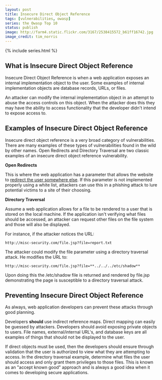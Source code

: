 ```yaml
---
layout: post
title: Insecure Direct Object Reference
tags: [vulnerabilities, owasp]
series: the Owasp Top 10
status: publish
image: http://farm4.static.flickr.com/3167/2538415572_b61ff16742.jpg
image_credit: tim_norris
---
```

{% include series.html %}

## What is Insecure Direct Object Reference
Insecure Direct Object Reference is when a web application exposes an internal implementation object to the user. Some examples of internal implementation objects are database records, URLs, or files.

An attacker can modify the internal implementation object in an attempt to abuse the access controls on this object. When the attacker does this they may have the ability to access functionality that the developer didn't intend to expose access to.

## Examples of Insecure Direct Object Reference
Insecure direct object reference is a very broad category of vulnerabilities. There are many examples of these types of vulnerabilities found in the wild by other names. Open Redirects and Directory Traversal are two classic examples of an insecure direct object reference vulnerability.

__Open Redirects__

This is where the web application has a parameter that allows the website to [redirect the user somewhere else][1]. If this parameter is not implemented properly using a white list, attackers can use this in a phishing attack to lure potential victims to a site of their choosing.

[1]: http://cwe.mitre.org/data/definitions/601.html

__Directory Traversal__

Assume a web application allows for a file to be rendered to a user that is stored on the local machine. If the application isn't verifying what files should be accessed, an attacker can request other files on the file system and those will also be displayed.

For instance, if the attacker notices the URL:

	http://misc-security.com/file.jsp?file=report.txt

The attacker could modify the file parameter using a directory traversal attack. He modifies the URL to:

	http://misc-security.com/file.jsp?file=**../../../etc/shadow**

Upon doing this the /etc/shadow file is returned and rendered by file.jsp demonstrating the page is susceptible to a directory traversal attack.

## Preventing Insecure Direct Object Reference
As always, web application developers can prevent these attacks through good planning.

Developers **should** use indirect reference maps. Direct mapping can easily be guessed by attackers. Developers should avoid exposing private objects to users. File names, external/internal URL's, and database keys are all examples of things that should not be displayed to the user.

If direct objects must be used, then the developers should ensure through validation that the user is authorized to view what they are attempting to access. In the directory traversal example, determine what files the user should access and only grant them privileges to those files. This is known as an "accept known good" approach and is always a good idea when it comes to developing secure applications.